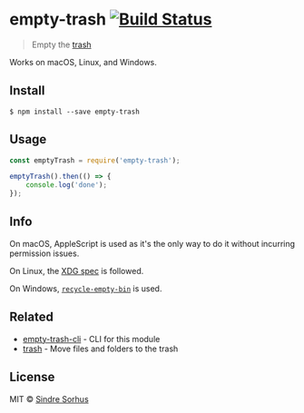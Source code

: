 # empty-trash [![Build Status](https://travis-ci.org/sindresorhus/empty-trash.svg?branch=master)](https://travis-ci.org/sindresorhus/empty-trash)

> Empty the [trash](http://en.wikipedia.org/wiki/Trash_(computing))

Works on macOS, Linux, and Windows.


## Install

```
$ npm install --save empty-trash
```


## Usage

```js
const emptyTrash = require('empty-trash');

emptyTrash().then(() => {
	console.log('done');
});
```


## Info

On macOS, AppleScript is used as it's the only way to do it without incurring permission issues.

On Linux, the [XDG spec](http://standards.freedesktop.org/trash-spec/trashspec-1.0.html) is followed.

On Windows, [`recycle-empty-bin`](https://github.com/sindresorhus/empty-recycle-bin) is used.


## Related

- [empty-trash-cli](https://github.com/sindresorhus/empty-trash-cli) - CLI for this module
- [trash](https://github.com/sindresorhus/trash) - Move files and folders to the trash


## License

MIT © [Sindre Sorhus](http://sindresorhus.com)
